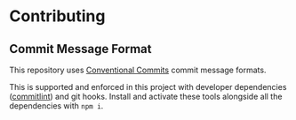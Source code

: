 # Contributing

## Commit Message Format

This repository uses [Conventional Commits](https://www.conventionalcommits.org/) commit message formats.

This is supported and enforced in this project with developer dependencies ([commitlint](https://commitlint.js.org/)) and git hooks. Install and activate these tools alongside all the dependencies with `npm i`.
